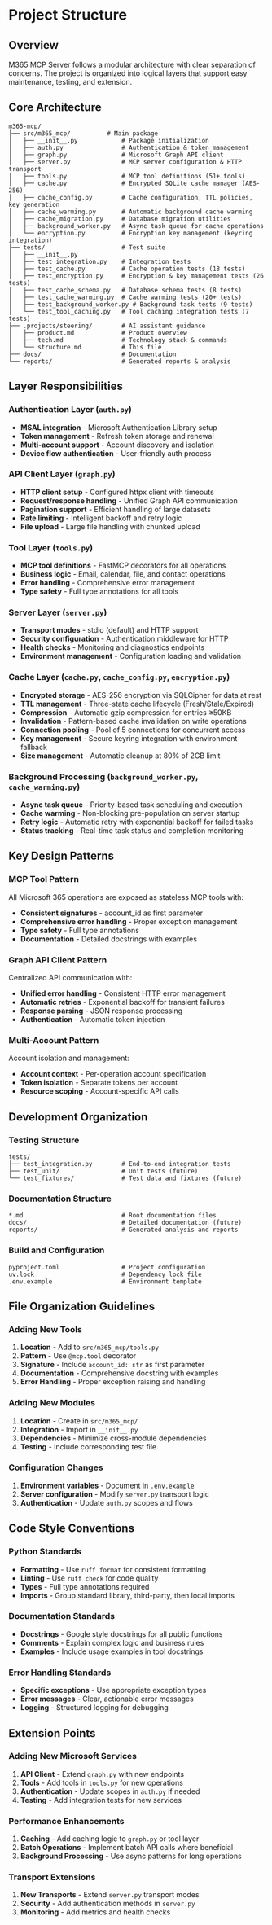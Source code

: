 # Project Structure

## Overview

M365 MCP Server follows a modular architecture with clear separation of concerns. The project is organized into logical layers that support easy maintenance, testing, and extension.

## Core Architecture

```
m365-mcp/
├── src/m365_mcp/          # Main package
│   ├── __init__.py            # Package initialization
│   ├── auth.py                # Authentication & token management
│   ├── graph.py               # Microsoft Graph API client
│   ├── server.py              # MCP server configuration & HTTP transport
│   ├── tools.py               # MCP tool definitions (51+ tools)
│   ├── cache.py               # Encrypted SQLite cache manager (AES-256)
│   ├── cache_config.py        # Cache configuration, TTL policies, key generation
│   ├── cache_warming.py       # Automatic background cache warming
│   ├── cache_migration.py     # Database migration utilities
│   ├── background_worker.py   # Async task queue for cache operations
│   └── encryption.py          # Encryption key management (keyring integration)
├── tests/                     # Test suite
│   ├── __init__.py
│   ├── test_integration.py    # Integration tests
│   ├── test_cache.py          # Cache operation tests (18 tests)
│   ├── test_encryption.py     # Encryption & key management tests (26 tests)
│   ├── test_cache_schema.py   # Database schema tests (8 tests)
│   ├── test_cache_warming.py  # Cache warming tests (20+ tests)
│   ├── test_background_worker.py # Background task tests (9 tests)
│   └── test_tool_caching.py   # Tool caching integration tests (7 tests)
├── .projects/steering/        # AI assistant guidance
│   ├── product.md             # Product overview
│   ├── tech.md                # Technology stack & commands
│   └── structure.md           # This file
├── docs/                      # Documentation
└── reports/                   # Generated reports & analysis
```

## Layer Responsibilities

### Authentication Layer (`auth.py`)
- **MSAL integration** - Microsoft Authentication Library setup
- **Token management** - Refresh token storage and renewal
- **Multi-account support** - Account discovery and isolation
- **Device flow authentication** - User-friendly auth process

### API Client Layer (`graph.py`)
- **HTTP client setup** - Configured httpx client with timeouts
- **Request/response handling** - Unified Graph API communication
- **Pagination support** - Efficient handling of large datasets
- **Rate limiting** - Intelligent backoff and retry logic
- **File upload** - Large file handling with chunked upload

### Tool Layer (`tools.py`)
- **MCP tool definitions** - FastMCP decorators for all operations
- **Business logic** - Email, calendar, file, and contact operations
- **Error handling** - Comprehensive error management
- **Type safety** - Full type annotations for all tools

### Server Layer (`server.py`)
- **Transport modes** - stdio (default) and HTTP support
- **Security configuration** - Authentication middleware for HTTP
- **Health checks** - Monitoring and diagnostics endpoints
- **Environment management** - Configuration loading and validation

### Cache Layer (`cache.py`, `cache_config.py`, `encryption.py`)
- **Encrypted storage** - AES-256 encryption via SQLCipher for data at rest
- **TTL management** - Three-state cache lifecycle (Fresh/Stale/Expired)
- **Compression** - Automatic gzip compression for entries ≥50KB
- **Invalidation** - Pattern-based cache invalidation on write operations
- **Connection pooling** - Pool of 5 connections for concurrent access
- **Key management** - Secure keyring integration with environment fallback
- **Size management** - Automatic cleanup at 80% of 2GB limit

### Background Processing (`background_worker.py`, `cache_warming.py`)
- **Async task queue** - Priority-based task scheduling and execution
- **Cache warming** - Non-blocking pre-population on server startup
- **Retry logic** - Automatic retry with exponential backoff for failed tasks
- **Status tracking** - Real-time task status and completion monitoring

## Key Design Patterns

### MCP Tool Pattern
All Microsoft 365 operations are exposed as stateless MCP tools with:
- **Consistent signatures** - account_id as first parameter
- **Comprehensive error handling** - Proper exception management
- **Type safety** - Full type annotations
- **Documentation** - Detailed docstrings with examples

### Graph API Client Pattern
Centralized API communication with:
- **Unified error handling** - Consistent HTTP error management
- **Automatic retries** - Exponential backoff for transient failures
- **Response parsing** - JSON response processing
- **Authentication** - Automatic token injection

### Multi-Account Pattern
Account isolation and management:
- **Account context** - Per-operation account specification
- **Token isolation** - Separate tokens per account
- **Resource scoping** - Account-specific API calls

## Development Organization

### Testing Structure
```
tests/
├── test_integration.py        # End-to-end integration tests
├── test_unit/                 # Unit tests (future)
└── test_fixtures/             # Test data and fixtures (future)
```

### Documentation Structure
```
*.md                           # Root documentation files
docs/                          # Detailed documentation (future)
reports/                       # Generated analysis and reports
```

### Build and Configuration
```
pyproject.toml                 # Project configuration
uv.lock                        # Dependency lock file
.env.example                   # Environment template
```

## File Organization Guidelines

### Adding New Tools
1. **Location** - Add to `src/m365_mcp/tools.py`
2. **Pattern** - Use `@mcp.tool` decorator
3. **Signature** - Include `account_id: str` as first parameter
4. **Documentation** - Comprehensive docstring with examples
5. **Error Handling** - Proper exception raising and handling

### Adding New Modules
1. **Location** - Create in `src/m365_mcp/`
2. **Integration** - Import in `__init__.py`
3. **Dependencies** - Minimize cross-module dependencies
4. **Testing** - Include corresponding test file

### Configuration Changes
1. **Environment variables** - Document in `.env.example`
2. **Server configuration** - Modify `server.py` transport logic
3. **Authentication** - Update `auth.py` scopes and flows

## Code Style Conventions

### Python Standards
- **Formatting** - Use `ruff format` for consistent formatting
- **Linting** - Use `ruff check` for code quality
- **Types** - Full type annotations required
- **Imports** - Group standard library, third-party, then local imports

### Documentation Standards
- **Docstrings** - Google style docstrings for all public functions
- **Comments** - Explain complex logic and business rules
- **Examples** - Include usage examples in tool docstrings

### Error Handling Standards
- **Specific exceptions** - Use appropriate exception types
- **Error messages** - Clear, actionable error messages
- **Logging** - Structured logging for debugging

## Extension Points

### Adding New Microsoft Services
1. **API Client** - Extend `graph.py` with new endpoints
2. **Tools** - Add tools in `tools.py` for new operations
3. **Authentication** - Update scopes in `auth.py` if needed
4. **Testing** - Add integration tests for new services

### Performance Enhancements
1. **Caching** - Add caching logic to `graph.py` or tool layer
2. **Batch Operations** - Implement batch API calls where beneficial
3. **Background Processing** - Use async patterns for long operations

### Transport Extensions
1. **New Transports** - Extend `server.py` transport modes
2. **Security** - Add authentication methods in `server.py`
3. **Monitoring** - Add metrics and health checks